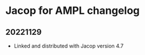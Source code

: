 Jacop for AMPL changelog
========================

## 20221129
- Linked and distributed with Jacop version 4.7